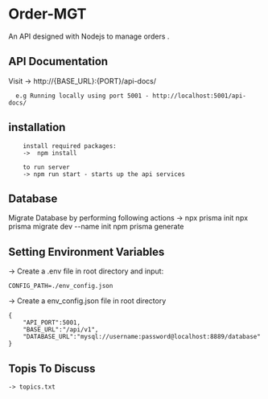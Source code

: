 # Order-MGT
 An API designed with Nodejs to manage orders .


## API Documentation
Visit
   -> http://{BASE_URL}:{PORT}/api-docs/

      e.g Running locally using port 5001 - http://localhost:5001/api-docs/

## installation
        install required packages:
        ->  npm install 

        to run server
        -> npm run start - starts up the api services
    


## Database
Migrate Database by performing following actions
        -> npx prisma init
        npx prisma migrate dev --name init
        npm prisma generate
 

## Setting Environment Variables

-> Create a .env file in root directory and input:

    CONFIG_PATH=./env_config.json

-> Create a env_config.json file in root directory
    
    { 
        "API_PORT":5001,
        "BASE_URL":"/api/v1",
        "DATABASE_URL":"mysql://username:password@localhost:8889/database"
    }  

## Topis To Discuss
    -> topics.txt



